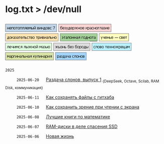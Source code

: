 # log.txt > /dev/null

[![Screenshot](data/tags/win7/tag_win7.png)](data/tags/win7)
[![Screenshot](data/tags/linux/tag_linux.png)](data/tags/linux)
[![Screenshot](data/tags/math/tag_math.png)](data/tags/math)
[![Screenshot](data/tags/good/tag_good.png)](data/tags/good)
[![Screenshot](data/tags/education/tag_education.png)](data/tags/education)
[![Screenshot](data/tags/med/tag_med.png)](data/tags/med)
[![Screenshot](data/tags/life/tag_life.png)](data/tags/life)
[![Screenshot](data/tags/techpriest/tag_techpriest.png)](data/tags/techpriest)
[![Screenshot](data/tags/cook/tag_cook.png)](data/tags/cook)
[![Screenshot](data/tags/elephants/tag_elephants.png)](data/tags/elephants)
----

`2025`

&emsp;  &emsp; `2025-06-20` &emsp; [Раздача слонов, выпуск 1](data/2025/2025-06-20-elephants-001) <sub>{DeepSeek, Octave, Scilab, RAM Disk, коммуникация}</sub>

&emsp;  &emsp; `2025-06-11` &emsp; [Как сохранять файлы с гитхаба](data/2025/2025-06-11-how-to-download-files) 

&emsp;  &emsp; `2025-06-10` &emsp; [Как сохранить зрение при чтении с экрана](data/2025/2025-06-10-pdf-readers) 

&emsp;  &emsp; `2025-06-08` &emsp; [Лучшие книги по математике](data/2025/2025-06-08-math-for-beginners) 

&emsp;  &emsp; `2025-06-07` &emsp; [RAM-диски в деле спасения SSD](data/2025/2025-06-07-ram-disk) 
 
&emsp;  &emsp; `2025-06-06` &emsp; [Новая жизнь](data/2025/2025-06-06-new-life)
